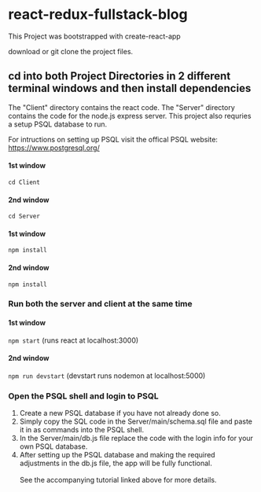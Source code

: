 # react-redux-fullstack-blog

This Project was bootstrapped with create-react-app

download or git clone the project files.

## cd into both Project Directories in 2 different terminal windows and then install dependencies

The "Client" directory contains the react code. The "Server" directory contains the code for the node.js express server. This project also requries a setup PSQL database to run. 

For intructions on setting up PSQL visit the offical PSQL website:
<br />
https://www.postgresql.org/ 


#### 1st window
`cd Client`

#### 2nd window
`cd Server`

#### 1st window
`npm install` 

#### 2nd window
`npm install` 

### Run both the server and client at the same time

#### 1st window 
`npm start`
(runs react at localhost:3000)

#### 2nd window 
`npm run devstart` 
(devstart runs nodemon at localhost:5000)


### Open the PSQL shell and login to PSQL

<ol>
  <li>Create a new PSQL database if you have not already done so. </li>
<li>Simply copy the SQL code in the Server/main/schema.sql file and paste it in as commands into the PSQL shell.  </li> 
 <li> In the Server/main/db.js file replace the code with the login info for your own PSQL database. </li>
<li> After setting up the PSQL database and making the required adjustments in the db.js file, the app will be fully functional. </li> 
<br />
See the accompanying tutorial linked above for more details. 
